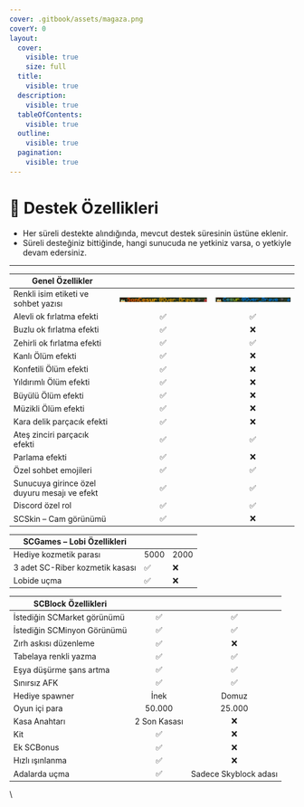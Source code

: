 ```yaml
---
cover: .gitbook/assets/magaza.png
coverY: 0
layout:
  cover:
    visible: true
    size: full
  title:
    visible: true
  description:
    visible: true
  tableOfContents:
    visible: true
  outline:
    visible: true
  pagination:
    visible: true
---
```


# 🩵 Destek Özellikleri

* Her süreli destekte alındığında, mevcut destek süresinin üstüne eklenir.
* Süreli desteğiniz bittiğinde, hangi sunucuda ne yetkiniz varsa, o yetkiyle devam edersiniz.

***

<table data-full-width="true"><thead><tr><th>Genel Özellikler</th><th align="center"></th><th align="center"></th></tr></thead><tbody><tr><td>Renkli isim etiketi ve sohbet yazısı</td><td align="center"><img src=".gitbook/assets/image.png" alt="" data-size="original"></td><td align="center"><img src=".gitbook/assets/image (1).png" alt="" data-size="original"></td></tr><tr><td>Alevli ok fırlatma efekti</td><td align="center">✅</td><td align="center">✅</td></tr><tr><td>Buzlu ok fırlatma efekti</td><td align="center">✅</td><td align="center">❌</td></tr><tr><td>Zehirli ok fırlatma efekti</td><td align="center">✅</td><td align="center">✅</td></tr><tr><td>Kanlı Ölüm efekti</td><td align="center">✅</td><td align="center">❌</td></tr><tr><td>Konfetili Ölüm efekti</td><td align="center">✅</td><td align="center">❌</td></tr><tr><td>Yıldırımlı Ölüm efekti</td><td align="center">✅</td><td align="center">❌</td></tr><tr><td>Büyülü Ölüm efekti</td><td align="center">✅</td><td align="center">❌</td></tr><tr><td>Müzikli Ölüm efekti</td><td align="center">✅</td><td align="center">❌</td></tr><tr><td>Kara delik parçacık efekti</td><td align="center">✅</td><td align="center">❌</td></tr><tr><td>Ateş zinciri parçacık efekti</td><td align="center">✅</td><td align="center">✅</td></tr><tr><td>Parlama efekti</td><td align="center">✅</td><td align="center">❌</td></tr><tr><td>Özel sohbet emojileri</td><td align="center">✅</td><td align="center">✅</td></tr><tr><td>Sunucuya girince özel duyuru mesajı ve efekt</td><td align="center">✅</td><td align="center">✅</td></tr><tr><td>Discord özel rol </td><td align="center">✅</td><td align="center">✅</td></tr><tr><td>SCSkin – Cam görünümü</td><td align="center">✅</td><td align="center">❌</td></tr></tbody></table>

<table data-full-width="true"><thead><tr><th>SCGames – Lobi Özellikleri</th><th></th><th></th></tr></thead><tbody><tr><td>Hediye kozmetik parası</td><td>5000</td><td>2000</td></tr><tr><td>3 adet SC-Riber kozmetik kasası</td><td>✅</td><td>❌</td></tr><tr><td>Lobide uçma</td><td>✅</td><td>❌</td></tr></tbody></table>

<table data-full-width="true"><thead><tr><th>SCBlock Özellikleri</th><th align="center"></th><th align="center"></th></tr></thead><tbody><tr><td>İstediğin SCMarket görünümü</td><td align="center">✅</td><td align="center">✅</td></tr><tr><td>İstediğin SCMinyon Görünümü</td><td align="center">✅</td><td align="center">✅</td></tr><tr><td>Zırh askısı düzenleme</td><td align="center">✅</td><td align="center">❌</td></tr><tr><td>Tabelaya renkli yazma</td><td align="center">✅</td><td align="center">✅</td></tr><tr><td>Eşya düşürme şans artma</td><td align="center">✅</td><td align="center">✅</td></tr><tr><td>Sınırsız AFK</td><td align="center">✅</td><td align="center">✅</td></tr><tr><td>Hediye spawner</td><td align="center">İnek</td><td align="center">Domuz</td></tr><tr><td>Oyun içi para</td><td align="center">50.000</td><td align="center">25.000</td></tr><tr><td>Kasa Anahtarı</td><td align="center">2 Son Kasası</td><td align="center">❌</td></tr><tr><td>Kit</td><td align="center">✅</td><td align="center">❌</td></tr><tr><td>Ek SCBonus</td><td align="center">✅</td><td align="center">❌</td></tr><tr><td>Hızlı ışınlanma</td><td align="center">✅</td><td align="center">❌</td></tr><tr><td>Adalarda uçma</td><td align="center">✅</td><td align="center">Sadece Skyblock adası</td></tr></tbody></table>

\
